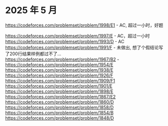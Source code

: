 # 2025 年 5 月

https://codeforces.com/problemset/problem/1998/E1 - AC, 超过一小时，好题
<!-- bonus https://codeforces.com/problemset/problem/1998/E2 - AC -->
https://codeforces.com/problemset/problem/1997/E - AC，超过一小时
https://codeforces.com/problemset/problem/1993/D - AC
https://codeforces.com/problemset/problem/1991/F - 未做出, 想了个假结论写了200行结果样例都过不了...
https://codeforces.com/problemset/problem/1967/B2 - 
https://codeforces.com/problemset/problem/1954/E
https://codeforces.com/problemset/problem/1938/E
https://codeforces.com/problemset/problem/1926/F
https://codeforces.com/problemset/problem/1909/F1
https://codeforces.com/problemset/problem/1901/E
https://codeforces.com/problemset/problem/1898/E
https://codeforces.com/problemset/problem/1867/E2
https://codeforces.com/problemset/problem/1860/D
https://codeforces.com/problemset/problem/1858/D
https://codeforces.com/problemset/problem/1854/B
https://codeforces.com/problemset/problem/1848/D





